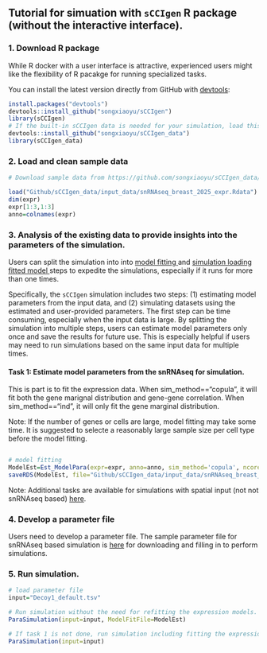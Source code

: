 
## Tutorial for simuation with `sCCIgen` R package (without the interactive interface).

### 1. Download R package

While R docker with a user interface is attractive, experienced users
might like the flexibility of R pacakge for running specialized tasks.

You can install the latest version directly from GitHub with
[devtools](https://github.com/hadley/devtools):

``` r
install.packages("devtools")
devtools::install_github("songxiaoyu/sCCIgen")
library(sCCIgen)
# If the built-in sCCIgen data is needed for your simulation, load this package as well.
devtools::install_github("songxiaoyu/sCCIgen_data")
library(sCCIgen_data)
```

### 2. Load and clean sample data

``` r
# Download sample data from https://github.com/songxiaoyu/sCCIgen_data/tree/main/input_data. 

load("Github/sCCIgen_data/input_data/snRNAseq_breast_2025_expr.Rdata")
dim(expr)
expr[1:3,1:3]
anno=colnames(expr)
```

### 3. Analysis of the existing data to provide insights into the parameters of the simulation.

Users can split the simulation into into <u> model fitting </u> and <u>
simulation loading fitted model </u> steps to expedite the simulations,
especially if it runs for more than one times.

Specifically, the `sCCIgen` simulation includes two steps: (1)
estimating model parameters from the input data, and (2) simulating
datasets using the estimated and user-provided parameters. The first
step can be time consuming, especially when the input data is large. By
splitting the simulation into multiple steps, users can estimate model
parameters only once and save the results for future use. This is
especially helpful if users may need to run simulations based on the
same input data for multiple times.

#### Task 1: Estimate model parameters from the snRNAseq for simulation.

This is part is to fit the expression data. When sim_method==“copula”,
it will fit both the gene marignal distribution and gene-gene
correlation. When sim_method==“ind”, it will only fit the gene marginal
distribution.

Note: If the number of genes or cells are large, model fitting may take
some time. It is suggested to selecte a reasonably large sample size per
cell type before the model fitting.

``` r

# model fitting 
ModelEst=Est_ModelPara(expr=expr, anno=anno, sim_method='copula', ncores=10)
saveRDS(ModelEst, file="Github/sCCIgen_data/input_data/snRNAseq_breast_2025_fit_w_cor.RDS")
```

Note: Additional tasks are available for simulations with spatial input
(not not snRNAseq based) [here](Rpackage_SRT.md).

### 4. Develop a parameter file

Users need to develop a parameter file. The sample parameter file for
snRNAseq based simulation is
[here](https://github.com/songxiaoyu/sCCIgen/tree/main/sample_parameter_file/snRNAseq)
for downloading and filling in to perform simulations.

### 5. Run simulation.

``` r
# load parameter file
input="Decoy1_default.tsv"

# Run simulation without the need for refitting the expression models.
ParaSimulation(input=input, ModelFitFile=ModelEst)

# If task 1 is not done, run simulation including fitting the expression models.
ParaSimulation(input=input)

```

